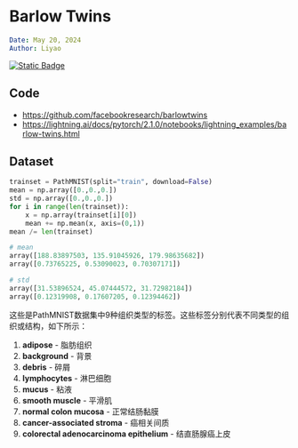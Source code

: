 # Barlow Twins 
```yaml
Date: May 20, 2024
Author: Liyao
```

<a href="https://arxiv.org/pdf/2103.03230"><img alt="Static Badge" src="https://img.shields.io/badge/%20Barlow%20-Twins-%23B31B1B?style=flat&logo=arxiv"></a> 



## Code

- https://github.com/facebookresearch/barlowtwins
- https://lightning.ai/docs/pytorch/2.1.0/notebooks/lightning_examples/barlow-twins.html



## Dataset

```python
trainset = PathMNIST(split="train", download=False)
mean = np.array([0.,0.,0.])
std = np.array([0.,0.,0.])
for i in range(len(trainset)):
    x = np.array(trainset[i][0])
    mean += np.mean(x, axis=(0,1))
mean /= len(trainset)

# mean
array([188.83897503, 135.91045926, 179.98635682])
array([0.73765225, 0.53090023, 0.70307171])

# std
array([31.53896524, 45.07444572, 31.72982184])
array([0.12319908, 0.17607205, 0.12394462])
```

这些是PathMNIST数据集中9种组织类型的标签。这些标签分别代表不同类型的组织或结构，如下所示：
1. **adipose** - 脂肪组织
2. **background** - 背景
3. **debris** - 碎屑
4. **lymphocytes** - 淋巴细胞
5. **mucus** - 粘液
6. **smooth muscle** - 平滑肌
7. **normal colon mucosa** - 正常结肠黏膜
8. **cancer-associated stroma** - 癌相关间质
9. **colorectal adenocarcinoma epithelium** - 结直肠腺癌上皮

